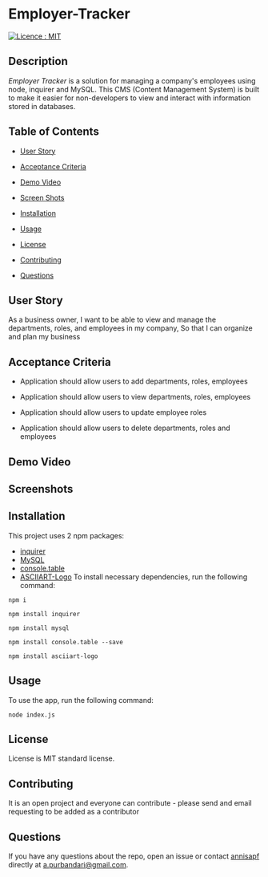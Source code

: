 # Employer-Tracker

[![Licence : MIT](https://img.shields.io/badge/Licence-MIT-magenta.svg)](https://opensource.org/licences/MIT)
    
## Description
    
*Employer Tracker* is a solution for managing a company's employees using node, inquirer and MySQL. This CMS (Content Management System) is built to make it easier for non-developers to view and interact with information stored in databases. 
    
## Table of Contents 

* [User Story](#userstory)

* [Acceptance Criteria](#acceptancecriteria)

* [Demo Video](#demovideo)

* [Screen Shots](#screenshots)
    
* [Installation](#installation)
    
* [Usage](#usage)
    
* [License](#license)
    
* [Contributing](#contributing)
    
* [Questions](#questions)

## User Story

As a business owner, I want to be able to view and manage the departments, roles, and employees in my company, So that I can organize and plan my business

## Acceptance Criteria

* Application should allow users to add departments, roles, employees

* Application should allow users to view departments, roles, employees

* Application should allow users to update employee roles

* Application should allow users to delete departments, roles and employees 

## Demo Video



## Screenshots


   
## Installation
    
This project uses 2 npm packages: 
* [inquirer](https://www.npmjs.com/package/inquirer)
* [MySQL](https://www.npmjs.com/package/mysql)
* [console.table](https://www.npmjs.com/package/console.table)
* [ASCIIART-Logo](https://www.npmjs.com/package/asciiart-logo)
To install necessary dependencies, run the following command:
    
```
npm i
```

```
npm install inquirer
```

```
npm install mysql
```

```
npm install console.table --save
```

```
npm install asciiart-logo
```


## Usage
    
To use the app, run the following command:
    
```
node index.js
```

    
## License
License is MIT standard license.
        
## Contributing
    
It is an open project and everyone can contribute - please send and email requesting to be added as a contributor

    
## Questions
    
If you have any questions about the repo, open an issue or contact [annisapf](https://github.com/annisapf/) directly at a.purbandari@gmail.com.
